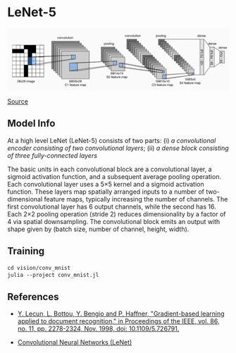 # LeNet-5

![LeNet-5](../conv_mnist/docs/LeNet-5.png)

[Source](https://d2l.ai/chapter_convolutional-neural-networks/lenet.html)

## Model Info

At a high level LeNet (LeNet-5) consists of two parts:
(i) _a convolutional encoder consisting of two convolutional layers_;
(ii) _a dense block consisting of three fully-connected layers_

The basic units in each convolutional block are a convolutional layer, a sigmoid activation function, and a subsequent average pooling operation. Each convolutional layer uses a  5×5  kernel and a sigmoid activation function. These layers map spatially arranged inputs to a number of two-dimensional feature maps, typically increasing the number of channels. The first convolutional layer has 6 output channels, while the second has 16. Each  2×2  pooling operation (stride 2) reduces dimensionality by a factor of  4  via spatial downsampling. The convolutional block emits an output with shape given by (batch size, number of channel, height, width).

## Training

```shell
cd vision/conv_mnist
julia --project conv_mnist.jl
```

## References

* [Y. Lecun, L. Bottou, Y. Bengio and P. Haffner, "Gradient-based learning applied to document recognition," in Proceedings of the IEEE, vol. 86, no. 11, pp. 2278-2324, Nov. 1998, doi: 10.1109/5.726791.](http://yann.lecun.com/exdb/publis/pdf/lecun-01a.pdf)

* [Convolutional Neural Networks (LeNet)](https://d2l.ai/chapter_convolutional-neural-networks/lenet.html)
